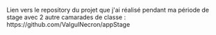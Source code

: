<p>Lien vers le repository du projet que j'ai réalisé pendant ma période de stage avec 2 autre camarades de classe : https://github.com/ValgulNecron/appStage</p>
